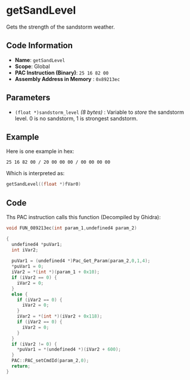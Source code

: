 # getSandLevel

Gets the strength of the sandstorm weather.

## Code Information

- **Name**: `getSandLevel`
- **Scope**: Global
- **PAC Instruction (Binary)**: `25 16 82 00`
- **Assembly Address in Memory** : `0x89213ec`

## Parameters

- `(float *)sandstorm_level` *(8 bytes)* : Variable to *store* the sandstorm level. 0 is no sandstorm, 1 is strongest sandstorm.

## Example

Here is one example in hex:

```25 16 82 00 / 20 00 00 00 / 00 00 00 00```

Which is interpreted as:

```c
getSandLevel((float *)fVar0)
```

## Code

Ths PAC instruction calls this function (Decompiled by Ghidra):

```c
void FUN_089213ec(int param_1,undefined4 param_2)

{
  undefined4 *puVar1;
  int iVar2;
  
  puVar1 = (undefined4 *)Pac_Get_Param(param_2,0,1,4);
  *puVar1 = 0;
  iVar2 = *(int *)(param_1 + 0x10);
  if (iVar2 == 0) {
    iVar2 = 0;
  }
  else {
    if (iVar2 == 0) {
      iVar2 = 0;
    }
    iVar2 = *(int *)(iVar2 + 0x118);
    if (iVar2 == 0) {
      iVar2 = 0;
    }
  }
  if (iVar2 != 0) {
    *puVar1 = *(undefined4 *)(iVar2 + 600);
  }
  PAC::PAC_setCmdId(param_2,0);
  return;
}
```

